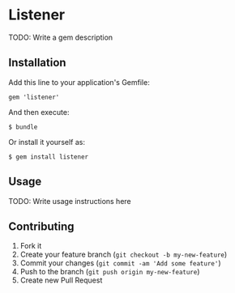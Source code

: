 # Listener

TODO: Write a gem description

## Installation

Add this line to your application's Gemfile:

    gem 'listener'

And then execute:

    $ bundle

Or install it yourself as:

    $ gem install listener

## Usage

TODO: Write usage instructions here

## Contributing

1. Fork it
2. Create your feature branch (`git checkout -b my-new-feature`)
3. Commit your changes (`git commit -am 'Add some feature'`)
4. Push to the branch (`git push origin my-new-feature`)
5. Create new Pull Request
